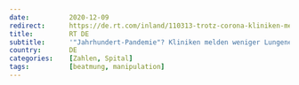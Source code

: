 ```yaml
---
date:          2020-12-09
redirect:      https://de.rt.com/inland/110313-trotz-corona-kliniken-melden-weniger/
title:         RT DE
subtitle:      '"Jahrhundert-Pandemie"? Kliniken melden weniger Lungenentzündungen und Beatmungsfälle als im Vorjahr'
country:       DE
categories:    [Zahlen, Spital]
tags:          [beatmung, manipulation]
---
```

